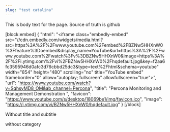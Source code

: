 ```yaml
---
slug: "test catalina"
---
```

This is body text for the page.
Source of truth is github

[block:embed]
{
"html": "<iframe class=\"embedly-embed\" src=\"//cdn.embedly.com/widgets/media.html?src=https%3A%2F%2Fwww.youtube.com%2Fembed%2FBZNw5HHXnW0%3Ffeature%3Doembed&display_name=YouTube&url=https%3A%2F%2Fwww.youtube.com%2Fwatch%3Fv%3DBZNw5HHXnW0&image=https%3A%2F%2Fi.ytimg.com%2Fvi%2FBZNw5HHXnW0%2Fhqdefault.jpg&key=f2aa6fc3595946d0afc3d76cbbd25dc3&type=text%2Fhtml&schema=youtube\" width=\"854\" height=\"480\" scrolling=\"no\" title=\"YouTube embed\" frameborder=\"0\" allow=\"autoplay; fullscreen\" allowfullscreen=\"true\"></iframe>",
"url": "https://www.youtube.com/watch?v=SqhsyMD8_OM&ab_channel=Percona",
"title": "Percona Monitoring and Management Demonstration
",
"favicon": "https://www.youtube.com/s/desktop/18069be1/img/favicon.ico",
"image": "https://i.ytimg.com/vi/BZNw5HHXnW0/hqdefault.jpg"
}
[/block]

Without title and subtitle

without category
